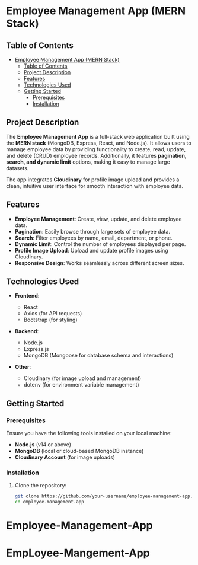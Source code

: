 # Employee Management App (MERN Stack)

## Table of Contents
- [Employee Management App (MERN Stack)](#employee-management-app-mern-stack)
  - [Table of Contents](#table-of-contents)
  - [Project Description](#project-description)
  - [Features](#features)
  - [Technologies Used](#technologies-used)
  - [Getting Started](#getting-started)
    - [Prerequisites](#prerequisites)
    - [Installation](#installation)

## Project Description
The **Employee Management App** is a full-stack web application built using the **MERN stack** (MongoDB, Express, React, and Node.js). It allows users to manage employee data by providing functionality to create, read, update, and delete (CRUD) employee records. Additionally, it features **pagination, search, and dynamic limit** options, making it easy to manage large datasets.

The app integrates **Cloudinary** for profile image upload and provides a clean, intuitive user interface for smooth interaction with employee data.

## Features
- **Employee Management**: Create, view, update, and delete employee data.
- **Pagination**: Easily browse through large sets of employee data.
- **Search**: Filter employees by name, email, department, or phone.
- **Dynamic Limit**: Control the number of employees displayed per page.
- **Profile Image Upload**: Upload and update profile images using Cloudinary.
- **Responsive Design**: Works seamlessly across different screen sizes.

## Technologies Used
- **Frontend**: 
  - React
  - Axios (for API requests)
  - Bootstrap (for styling)

- **Backend**: 
  - Node.js
  - Express.js
  - MongoDB (Mongoose for database schema and interactions)

- **Other**:
  - Cloudinary (for image upload and management)
  - dotenv (for environment variable management)

## Getting Started

### Prerequisites
Ensure you have the following tools installed on your local machine:
- **Node.js** (v14 or above)
- **MongoDB** (local or cloud-based MongoDB instance)
- **Cloudinary Account** (for image uploads)

### Installation
1. Clone the repository:
   ```bash
   git clone https://github.com/your-username/employee-management-app.git
   cd employee-management-app
# Employee-Management-App
# EmpLoyee-Mangement-App
